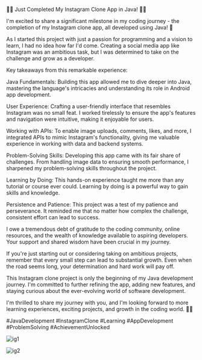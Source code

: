 📸🚀 Just Completed My Instagram Clone App in Java! 🚀📸

I'm excited to share a significant milestone in my coding journey - the completion of my Instagram clone app, all developed using Java! 🌟

As I started this project with just a passion for programming and a vision to learn, I had no idea how far I'd come. Creating a social media app like Instagram was an ambitious task, but I was determined to take on the challenge and grow as a developer.

Key takeaways from this remarkable experience:

Java Fundamentals: Building this app allowed me to dive deeper into Java, mastering the language's intricacies and understanding its role in Android app development.

User Experience: Crafting a user-friendly interface that resembles Instagram was no small feat. I worked tirelessly to ensure the app's features and navigation were intuitive, making it enjoyable for users.

Working with APIs: To enable image uploads, comments, likes, and more, I integrated APIs to mimic Instagram's functionality, giving me valuable experience in working with data and backend systems.

Problem-Solving Skills: Developing this app came with its fair share of challenges. From handling image data to ensuring smooth performance, I sharpened my problem-solving skills throughout the project.

Learning by Doing: This hands-on experience taught me more than any tutorial or course ever could. Learning by doing is a powerful way to gain skills and knowledge.

Persistence and Patience: This project was a test of my patience and perseverance. It reminded me that no matter how complex the challenge, consistent effort can lead to success.

I owe a tremendous debt of gratitude to the coding community, online resources, and the wealth of knowledge available to aspiring developers. Your support and shared wisdom have been crucial in my journey.

If you're just starting out or considering taking on ambitious projects, remember that every small step can lead to substantial growth. Even when the road seems long, your determination and hard work will pay off.

This Instagram clone project is only the beginning of my Java development journey. I'm committed to further refining the app, adding new features, and staying curious about the ever-evolving world of software development.

I'm thrilled to share my journey with you, and I'm looking forward to more learning experiences, exciting projects, and growth in the coding world. 🚀🌟

#JavaDevelopment #InstagramClone #Learning #AppDevelopment #ProblemSolving #AchievementUnlocked


![ig1](https://github.com/dhrv-sharma/instagram-clone-java/assets/99127279/3b00ddca-63ed-4ef4-a5aa-cfd5b4aa5d2f)


![ig2](https://github.com/dhrv-sharma/instagram-clone-java/assets/99127279/87080c4e-655e-46b7-a4d6-57c6ba8ba9d2)




